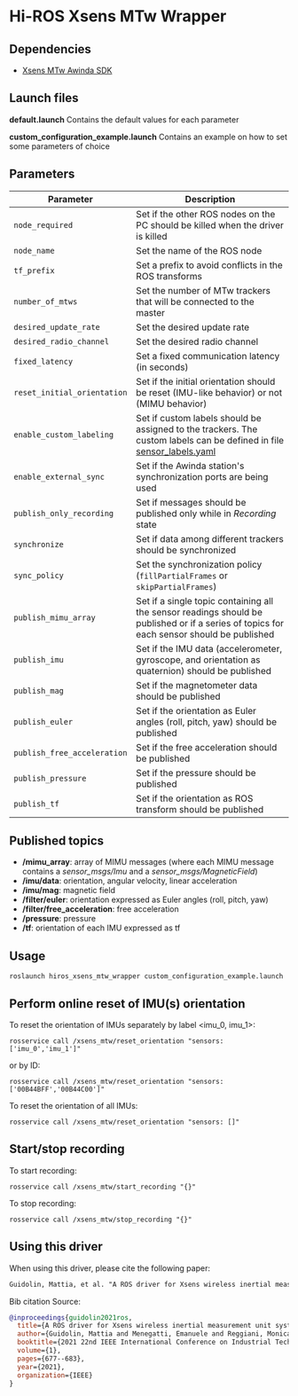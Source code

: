 # Hi-ROS Xsens MTw Wrapper


## Dependencies
* [Xsens MTw Awinda SDK](https://www.xsens.com/products/mtw-awinda)


## Launch files
**default.launch**
Contains the default values for each parameter

**custom\_configuration\_example.launch**
Contains an example on how to set some parameters of choice

## Parameters
| Parameter                   | Description                                                  |
| --------------------------- | ------------------------------------------------------------ |
| `node_required`             | Set if the other ROS nodes on the PC should be killed when the driver is killed |
| `node_name`                 | Set the name of the ROS node                                 |
| `tf_prefix`                 | Set a prefix to avoid conflicts in the ROS transforms        |
| `number_of_mtws`            | Set the number of MTw trackers that will be connected to the master |
| `desired_update_rate`       | Set the desired update rate                                  |
| `desired_radio_channel`     | Set the desired radio channel                                |
| `fixed_latency`             | Set a fixed communication latency (in seconds)               |
| `reset_initial_orientation` | Set if the initial orientation should be reset (IMU-like behavior) or not (MIMU behavior) |
| `enable_custom_labeling`    | Set if custom labels should be assigned to the trackers. The custom labels can be defined in file [sensor\_labels.yaml](https://github.com/HiROS-unipd/xsens_mtw_wrapper/blob/master/config/sensor_labels.yaml) |
| `enable_external_sync`      | Set if the Awinda station's synchronization ports are being used |
| `publish_only_recording`    | Set if messages should be published only while in <em>Recording</em> state |
| `synchronize`               | Set if data among different trackers should be synchronized  |
| `sync_policy`               | Set the synchronization policy (`fillPartialFrames` or `skipPartialFrames`) |
| `publish_mimu_array`        | Set if a single topic containing all the sensor readings should be published or if a series of topics for each sensor should be published |
| `publish_imu`               | Set if the IMU data (accelerometer, gyroscope, and orientation as quaternion) should be published |
| `publish_mag`               | Set if the magnetometer data should be published             |
| `publish_euler`             | Set if the orientation as Euler angles (roll, pitch, yaw) should be published |
| `publish_free_acceleration` | Set if the free acceleration should be published             |
| `publish_pressure`          | Set if the pressure should be published                      |
| `publish_tf`                | Set if the orientation as ROS transform should be published  |

## Published topics
- **/mimu_array**: array of MIMU messages (where each MIMU message contains a *sensor_msgs/Imu* and a *sensor_msgs/MagneticField*)
- **/imu/data**: orientation, angular velocity, linear acceleration
- **/imu/mag**: magnetic field
- **/filter/euler**: orientation expressed as Euler angles (roll, pitch, yaw)
- **/filter/free_acceleration**: free acceleration
- **/pressure**: pressure
- **/tf**: orientation of each IMU expressed as tf

## Usage
```
roslaunch hiros_xsens_mtw_wrapper custom_configuration_example.launch
```

## Perform online reset of IMU(s) orientation
To reset the orientation of IMUs separately by label <imu_0, imu_1>:
```
rosservice call /xsens_mtw/reset_orientation "sensors: ['imu_0','imu_1']"
```
or by ID:
```
rosservice call /xsens_mtw/reset_orientation "sensors: ['00B44BFF','00B44C00']"
```

To reset the orientation of all IMUs:
```
rosservice call /xsens_mtw/reset_orientation "sensors: []"
```

## Start/stop recording
To start recording:
```
rosservice call /xsens_mtw/start_recording "{}"
```

To stop recording:
```
rosservice call /xsens_mtw/stop_recording "{}"
```

## Using this driver

When using this driver, please cite the following paper:

```latex
Guidolin, Mattia, et al. "A ROS driver for Xsens wireless inertial measurement unit systems." 2021 22nd IEEE International Conference on Industrial Technology (ICIT). Vol. 1. IEEE, 2021.
```

Bib citation Source:

```bibtex
@inproceedings{guidolin2021ros,
  title={A ROS driver for Xsens wireless inertial measurement unit systems},
  author={Guidolin, Mattia and Menegatti, Emanuele and Reggiani, Monica and Tagliapietra, Luca},
  booktitle={2021 22nd IEEE International Conference on Industrial Technology (ICIT)},
  volume={1},
  pages={677--683},
  year={2021},
  organization={IEEE}
}
```

